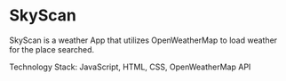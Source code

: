 # SkyScan
SkyScan is a weather App that utilizes OpenWeatherMap to load weather for the place searched. 

Technology Stack: JavaScript, HTML, CSS, OpenWeatherMap API
